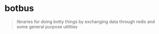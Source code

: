 # botbus

> libraries for doing botty things by exchanging data through redis and some general purpose utilities
